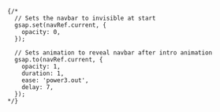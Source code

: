    {/*
      // Sets the navbar to invisible at start
      gsap.set(navRef.current, {
        opacity: 0,
      });

      // Sets animation to reveal navbar after intro animation
      gsap.to(navRef.current, {
        opacity: 1,
        duration: 1,
        ease: 'power3.out',
        delay: 7,
      });
    */}
